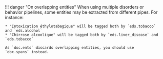 !!! danger "On overlapping entities"
    When using multiple disorders or behavior pipelines, some entities may be extracted from different pipes. For instance:

    * "Intoxication éthylotabagique" will be tagged both by `eds.tobacco` and `eds.alcohol`
    * "Chirrose alcoolique" will be tagged both by `eds.liver_disease` and `eds.tobacco`

    As `doc.ents` discards overlapping entities, you should use `doc.spans` instead.
